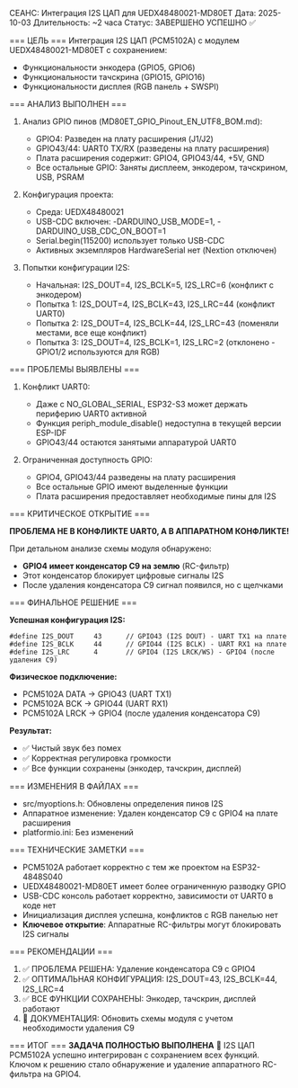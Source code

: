 СЕАНС: Интеграция I2S ЦАП для UEDX48480021-MD80ET
Дата: 2025-10-03
Длительность: ~2 часа
Статус: ЗАВЕРШЕНО УСПЕШНО ✅

=== ЦЕЛЬ ===
Интеграция I2S ЦАП (PCM5102A) с модулем UEDX48480021-MD80ET с сохранением:
- Функциональности энкодера (GPIO5, GPIO6)
- Функциональности тачскрина (GPIO15, GPIO16)
- Функциональности дисплея (RGB панель + SWSPI)

=== АНАЛИЗ ВЫПОЛНЕН ===

1. Анализ GPIO пинов (MD80ET_GPIO_Pinout_EN_UTF8_BOM.md):
   - GPIO4: Разведен на плату расширения (J1/J2)
   - GPIO43/44: UART0 TX/RX (разведены на плату расширения)
   - Плата расширения содержит: GPIO4, GPIO43/44, +5V, GND
   - Все остальные GPIO: Заняты дисплеем, энкодером, тачскрином, USB, PSRAM

2. Конфигурация проекта:
   - Среда: UEDX48480021
   - USB-CDC включен: -DARDUINO_USB_MODE=1, -DARDUINO_USB_CDC_ON_BOOT=1
   - Serial.begin(115200) использует только USB-CDC
   - Активных экземпляров HardwareSerial нет (Nextion отключен)

3. Попытки конфигурации I2S:
   - Начальная: I2S_DOUT=4, I2S_BCLK=5, I2S_LRC=6 (конфликт с энкодером)
   - Попытка 1: I2S_DOUT=4, I2S_BCLK=43, I2S_LRC=44 (конфликт UART0)
   - Попытка 2: I2S_DOUT=4, I2S_BCLK=44, I2S_LRC=43 (поменяли местами, все еще конфликт)
   - Попытка 3: I2S_DOUT=4, I2S_BCLK=1, I2S_LRC=2 (отклонено - GPIO1/2 используются для RGB)

=== ПРОБЛЕМЫ ВЫЯВЛЕНЫ ===

1. Конфликт UART0:
   - Даже с NO_GLOBAL_SERIAL, ESP32-S3 может держать периферию UART0 активной
   - Функция periph_module_disable() недоступна в текущей версии ESP-IDF
   - GPIO43/44 остаются занятыми аппаратурой UART0

2. Ограниченная доступность GPIO:
   - GPIO4, GPIO43/44 разведены на плату расширения
   - Все остальные GPIO имеют выделенные функции
   - Плата расширения предоставляет необходимые пины для I2S

=== КРИТИЧЕСКОЕ ОТКРЫТИЕ ===

**ПРОБЛЕМА НЕ В КОНФЛИКТЕ UART0, А В АППАРАТНОМ КОНФЛИКТЕ!**

При детальном анализе схемы модуля обнаружено:
- **GPIO4 имеет конденсатор C9 на землю** (RC-фильтр)
- Этот конденсатор блокирует цифровые сигналы I2S
- После удаления конденсатора C9 сигнал появился, но с щелчками

=== ФИНАЛЬНОЕ РЕШЕНИЕ ===

**Успешная конфигурация I2S:**
```
#define I2S_DOUT     43      // GPIO43 (I2S DOUT) - UART TX1 на плате
#define I2S_BCLK     44      // GPIO44 (I2S BCLK) - UART RX1 на плате  
#define I2S_LRC      4       // GPIO4 (I2S LRCK/WS) - GPIO4 (после удаления C9)
```

**Физическое подключение:**
- PCM5102A DATA → GPIO43 (UART TX1)
- PCM5102A BCK → GPIO44 (UART RX1)
- PCM5102A LRCK → GPIO4 (после удаления конденсатора C9)

**Результат:**
- ✅ Чистый звук без помех
- ✅ Корректная регулировка громкости
- ✅ Все функции сохранены (энкодер, тачскрин, дисплей)

=== ИЗМЕНЕНИЯ В ФАЙЛАХ ===
- src/myoptions.h: Обновлены определения пинов I2S
- Аппаратное изменение: Удален конденсатор C9 с GPIO4 на плате расширения
- platformio.ini: Без изменений

=== ТЕХНИЧЕСКИЕ ЗАМЕТКИ ===
- PCM5102A работает корректно с тем же проектом на ESP32-4848S040
- UEDX48480021-MD80ET имеет более ограниченную разводку GPIO
- USB-CDC консоль работает корректно, зависимости от UART0 в коде нет
- Инициализация дисплея успешна, конфликтов с RGB панелью нет
- **Ключевое открытие**: Аппаратные RC-фильтры могут блокировать I2S сигналы

=== РЕКОМЕНДАЦИИ ===
1. ✅ ПРОБЛЕМА РЕШЕНА: Удаление конденсатора C9 с GPIO4
2. ✅ ОПТИМАЛЬНАЯ КОНФИГУРАЦИЯ: I2S_DOUT=43, I2S_BCLK=44, I2S_LRC=4
3. ✅ ВСЕ ФУНКЦИИ СОХРАНЕНЫ: Энкодер, тачскрин, дисплей работают
4. 📝 ДОКУМЕНТАЦИЯ: Обновить схемы модуля с учетом необходимости удаления C9

=== ИТОГ ===
**ЗАДАЧА ПОЛНОСТЬЮ ВЫПОЛНЕНА** 🎉
I2S ЦАП PCM5102A успешно интегрирован с сохранением всех функций.
Ключом к решению стало обнаружение и удаление аппаратного RC-фильтра на GPIO4.
